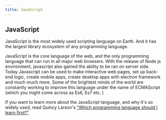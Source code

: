 ```yaml
---
title: JavaScript
---
```

## JavaScript

JavaScript is the most widely used scripting language on Earth. And it has the largest library ecosystem of any programming language. 

JavaScript is the core language of the web, and the only programming language that can run in all major web browsers. With the release of Node js environment, javascript also gained the ability to be ran on server side. Today Javascript can be used to make interactive web pages, set up back-end logic, create mobile apps, create desktop apps with electron framework and much much more. Some of the brightest minds of the world are constantly working to improve this language under the name of ECMAScript (which you might come across as Es6, Es7 etc. )

If you want to learn more about the JavaScript language, and why it's so widely used, read Quincy Larson's <a href='https://medium.freecodecamp.org/what-programming-language-should-i-learn-first-%CA%87d%C4%B1%C9%B9%C9%94s%C9%90%CA%8C%C9%90%C9%BE-%C9%B9%C7%9D%CA%8Dsu%C9%90-19a33b0a467d' target='_blank' rel='nofollow'>"Which programming language should I learn first?"</a>
